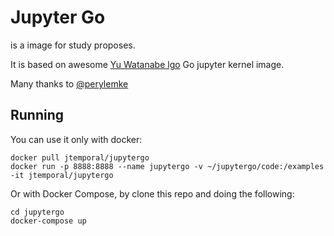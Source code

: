 # Jupyter Go

is a image for study proposes.

It is based on awesome [Yu Watanabe lgo](https://github.com/yunabe/lgo) Go jupyter kernel image.

Many thanks to [@perylemke](https://github.com/perylemke)

## Running

You can use it only with docker:

```console
docker pull jtemporal/jupytergo
docker run -p 8888:8888 --name jupytergo -v ~/jupytergo/code:/examples -it jtemporal/jupytergo
```

Or with Docker Compose, by clone this repo and doing the following:

```console
cd jupytergo
docker-compose up
```
